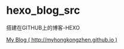 # hexo_blog_src
搭建在GITHUB上的博客-HEXO

[My Blog ( http://myhongkongzhen.github.io )](http://myhongkongzhen.github.io)

